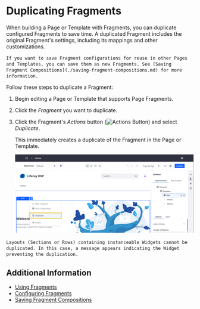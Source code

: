 # Duplicating Fragments

When building a Page or Template with Fragments, you can duplicate configured Fragments to save time. A duplicated Fragment includes the original Fragment's settings, including its mappings and other customizations.

```{tip}
If you want to save Fragment configurations for reuse in other Pages and Templates, you can save them as new Fragments. See [Saving Fragment Compositions](./saving-fragment-compositions.md) for more information.
```

Follow these steps to duplicate a Fragment:

1. Begin editing a Page or Template that supports Page Fragments.

1. Click the *Fragment* you want to duplicate.

1. Click the Fragment's *Actions* button (![Actions Button](../../../../images/icon-widget-options.png)) and select *Duplicate*.

   This immediately creates a duplicate of the Fragment in the Page or Template.

   ![Click the Fragment's Actions button and select Duplicate.](./duplicating-fragments/images/01.png)

```{warning}
Layouts (Sections or Rows) containing instanceable Widgets cannot be duplicated. In this case, a message appears indicating the Widget preventing the duplication.
```

## Additional Information

* [Using Fragments](../using-fragments.md)
* [Configuring Fragments](../using-fragments/configuring-fragments.md)
* [Saving Fragment Compositions](../using-fragments/saving-fragment-compositions.md)
